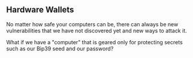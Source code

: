 ## Hardware Wallets

No matter how safe your computers can be, there can always be new vulnerabilities that we have not discovered yet and new ways to attack it.  

What if we have a "computer" that is geared only for protecting secrets such as our Bip39 seed and our password?